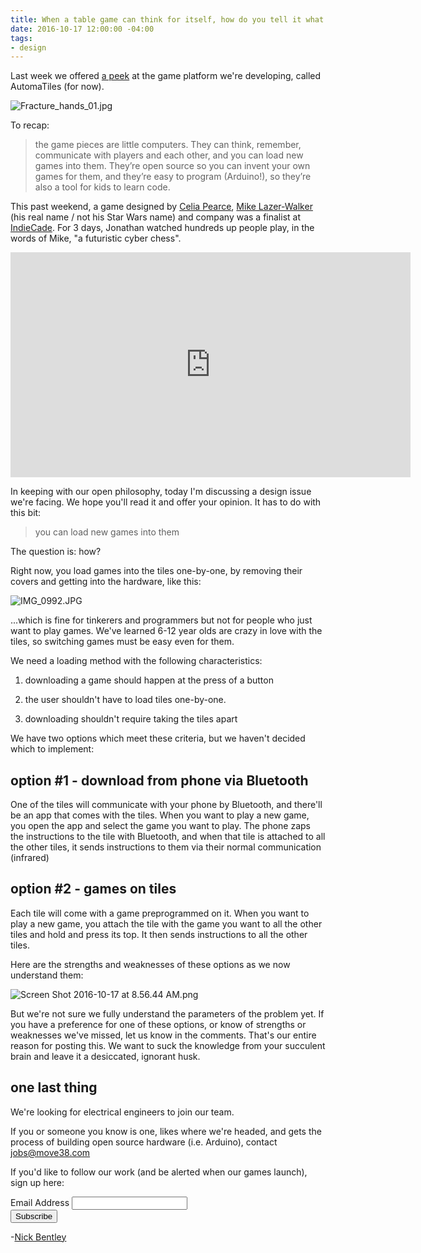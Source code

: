 ```yaml
---
title: When a table game can think for itself, how do you tell it what to do?
date: 2016-10-17 12:00:00 -04:00
tags:
- design
---
```


Last week we offered [a peek](http://move38.com/blog/a-board-game-that-thinks/) at the game platform we're developing, called AutomaTiles (for now).

![Fracture_hands_01.jpg](/uploads/Fracture_hands_01.jpg)

To recap:

> the game pieces are little computers. They can think, remember, communicate with players and each other, and you can load new games into them. They’re open source so you can invent your own games for them, and they’re easy to program (Arduino!), so they’re also a tool for kids to learn code.

This past weekend, a game designed by [Celia Pearce](http://www.northeastern.edu/camd/gamedesign/people/celia-pearce/), [Mike Lazer-Walker](http://lazerwalker.com/) (his real name / not his Star Wars name) and company was a finalist at [IndieCade](http://www.indiecade.com/). For 3 days, Jonathan watched hundreds up people play, in the words of Mike, "a futuristic cyber chess".

<iframe width="640" height="360" src="https://www.youtube.com/embed/6Dg2JGaZMSk" frameborder="0" allowfullscreen></iframe>

In keeping with our open philosophy, today I'm discussing a design issue we're facing. We hope you'll read it and offer your opinion. It has to do with this bit:

> you can load new games into them

The question is: how?

Right now, you load games into the tiles one-by-one, by removing their covers and getting into the hardware, like this:

![IMG_0992.JPG](/uploads/IMG_0992.JPG)

...which is fine for tinkerers and programmers but not for people who just want to play games. We've learned 6-12 year olds are crazy in love with the tiles, so switching games must be easy even for them.

We need a loading method with the following characteristics:

1. downloading a game should happen at the press of a button

2. the user shouldn't have to load tiles one-by-one.

3. downloading shouldn't require taking the tiles apart

We have two options which meet these criteria, but we haven't decided which to implement:

## option #1 - download from phone via Bluetooth

One of the tiles will communicate with your phone by Bluetooth, and there'll be an app that comes with the tiles. When you want to play a new game, you open the app and select the game you want to play. The phone zaps the instructions to the tile with Bluetooth, and when that tile is attached to all the other tiles, it sends instructions to them via their normal communication (infrared)

## option #2  - games on tiles

Each tile will come with a game preprogrammed on it. When you want to play a new game, you attach the tile with the game you want to all the other tiles and hold and press its top. It then sends instructions to all the other tiles.

Here are the strengths and weaknesses of these options as we now understand them:

![Screen Shot 2016-10-17 at 8.56.44 AM.png](/uploads/Screen%20Shot%202016-10-17%20at%208.56.44%20AM.png)

But we're not sure we fully understand the parameters of the problem yet. If you have a preference for one of these options, or know of strengths or weaknesses we've missed, let us know in the comments. That's our entire reason for posting this. We want to suck the knowledge from your succulent brain and leave it a desiccated, ignorant husk.

## one last thing

We're looking for electrical engineers to join our team.

If you or someone you know is one, likes where we're headed, and gets the process of building open source hardware (i.e. Arduino), contact jobs@move38.com

If you'd like to follow our work (and be alerted when our games launch), sign up here:

<!-- Begin MailChimp Signup Form -->
<link href="//cdn-images.mailchimp.com/embedcode/classic-10_7.css" rel="stylesheet" type="text/css">
<style type="text/css">
\#mc_embed_signup{background:#fff; padding:0 10px 0 0px; margin:0 0 20px 0; max-width:300px; clear:left;}
</style>
<div id="mc_embed_signup">
<form action="//automatiles.us14.list-manage.com/subscribe/post?u=7857fa104de3ffc5bbe78d94c&id=c82a234f7c" method="post" id="mc-embedded-subscribe-form" name="mc-embedded-subscribe-form" class="validate" target="_blank" novalidate>
<div id="mc_embed_signup_scroll">
<div class="mc-field-group">
<label for="mce-EMAIL">Email Address</label>
<input type="email" value="" name="EMAIL" class="required email" id="mce-EMAIL">
</div>
<div id="mce-responses" class="clear">
<div class="response" id="mce-error-response" style="display:none"></div>
<div class="response" id="mce-success-response" style="display:none"></div>
</div>    <!-- real people should not fill this in and expect good things - do not remove this or risk form bot signups-->
<div style="position: absolute; left: -5000px;" aria-hidden="true"><input type="text" name="b_7857fa104de3ffc5bbe78d94c_c82a234f7c" tabindex="-1" value=""></div>
<div class="clear"><input type="submit" value="Subscribe" name="subscribe" id="mc-embedded-subscribe" class="button"></div>
</div>
</form>
</div>
<script type='text/javascript' src='//s3.amazonaws.com/downloads.mailchimp.com/js/mc-validate.js'></script><script type='text/javascript'>(function($) {window.fnames = new Array(); window.ftypes = new Array();fnames\[0\]='EMAIL';ftypes\[0\]='email';fnames\[1\]='FNAME';ftypes\[1\]='text';fnames\[2\]='LNAME';ftypes\[2\]='text';}(jQuery));var $mcj = jQuery.noConflict(true);</script>
<!--End mc_embed_signup-->

-[Nick Bentley](https://nickbentleygames.wordpress.com/)